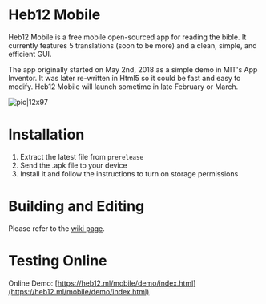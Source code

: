 # Heb12 Mobile
Heb12 Mobile is a free mobile open-sourced app for reading the bible. It currently features 5 translations (soon to be more) and a clean, simple, and efficient GUI.

The app originally started on May 2nd, 2018 as a simple demo in MIT's App Inventor. It was later re-written in Html5 so it could be fast and easy to modify. Heb12 Mobile will launch sometime in late February or March.

![pic|12x97](https://heb12.ml/mobile/screenshot1.png)
# Installation
1. Extract the latest file from `prerelease`
2. Send the .apk file to your device
3. Install it and follow the instructions to turn on storage permissions

# Building and Editing
Please refer to the [wiki page](https://github.com/heb12/heb12-mobile/wiki/Development).

# Testing Online
Online Demo: [https://heb12.ml/mobile/demo/index.html](https://heb12.ml/mobile/demo/index.html)

